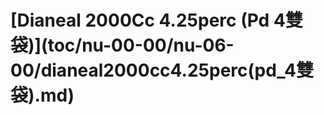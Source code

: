 # \[Dianeal 2000Cc 4.25perc  \(Pd 4雙袋\)\]\(toc/nu-00-00/nu-06-00/dianeal2000cc4.25perc\(pd\_4雙袋\).md\)

